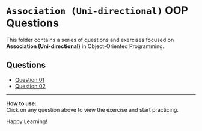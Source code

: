 # `Association (Uni-directional)` OOP Questions

This folder contains a series of questions and exercises focused on **Association (Uni-directional)** in Object-Oriented Programming. 

## Questions

- [Question 01](1.md)
- [Question 02](2.md)
<!-- Add more questions as needed -->

---

**How to use:**  
Click on any question above to view the exercise and start practicing.

Happy Learning!